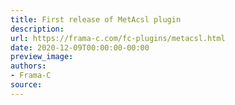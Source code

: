 ```yaml
---
title: First release of MetAcsl plugin
description:
url: https://frama-c.com/fc-plugins/metacsl.html
date: 2020-12-09T00:00:00-00:00
preview_image:
authors:
- Frama-C
source:
---
```



